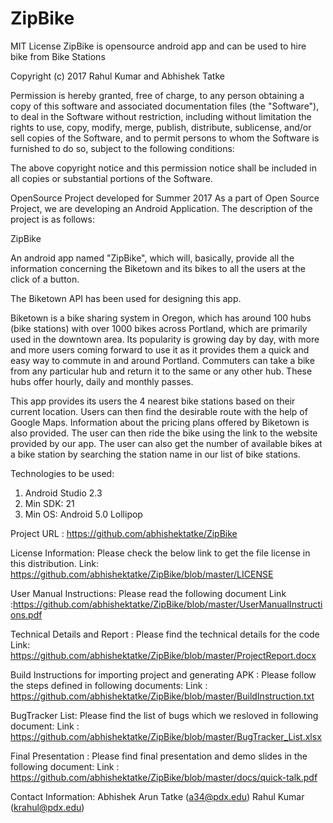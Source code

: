 
# ZipBike


MIT License
ZipBike is opensource android app and can be  used to  hire bike from Bike Stations

Copyright (c) 2017 Rahul Kumar and Abhishek Tatke

Permission is hereby granted, free of charge, to any person obtaining a copy
of this software and associated documentation files (the "Software"), to deal
in the Software without restriction, including without limitation the rights
to use, copy, modify, merge, publish, distribute, sublicense, and/or sell
copies of the Software, and to permit persons to whom the Software is
furnished to do so, subject to the following conditions:

The above copyright notice and this permission notice shall be included in all
copies or substantial portions of the Software.



OpenSource Project developed for Summer 2017
As a part of Open Source Project, we are developing an Android Application. The description of the project is as follows:

ZipBike

An android app named "ZipBike", which will, basically, provide all the information concerning the Biketown and its bikes to all the users at the click of a button.  

The Biketown API has been used for designing this app.

Biketown is a bike sharing system in Oregon, which has around 100 hubs (bike stations) with over 1000 bikes across Portland, which are primarily used in the downtown area. Its popularity is growing day by day, with more and more users coming forward to use it as it provides them a quick and easy way to commute in and around Portland. Commuters can take a bike from any particular hub and return it to the same or any other hub. These hubs offer hourly, daily and monthly passes.

This app provides its users the 4 nearest bike stations based on their current location. Users can then find the desirable route with the help of Google Maps. Information about the pricing plans offered by Biketown is also provided. The user can then ride the bike using the link to the website provided by our app. The user can also get the number of available bikes at a bike station by searching the station name in our list of bike stations.

Technologies to be used:
1. Android Studio 2.3
2. Min SDK: 21
3. Min OS: Android 5.0 Lollipop

Project URL : https://github.com/abhishektatke/ZipBike

License Information: Please check the below link to get the file license in this distribution. 
  Link: https://github.com/abhishektatke/ZipBike/blob/master/LICENSE
  
User Manual Instructions: Please read the following document
   Link :https://github.com/abhishektatke/ZipBike/blob/master/UserManualInstructions.pdf
   
Technical Details and Report : Please find the technical details for the code 
    Link: https://github.com/abhishektatke/ZipBike/blob/master/ProjectReport.docx
    
Build Instructions for importing project and generating APK : Please follow the steps defined in following documents:
   Link : https://github.com/abhishektatke/ZipBike/blob/master/BuildInstruction.txt
   
BugTracker List: Please find the list of bugs which we resloved in following document:
   Link : https://github.com/abhishektatke/ZipBike/blob/master/BugTracker_List.xlsx
   
 Final Presentation : Please find final presentation and demo slides in the following document:
    Link : https://github.com/abhishektatke/ZipBike/blob/master/docs/quick-talk.pdf
  
   

Contact Information:
Abhishek Arun Tatke (a34@pdx.edu)
Rahul Kumar (krahul@pdx.edu)

